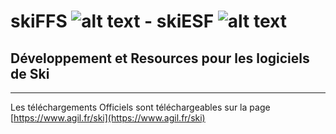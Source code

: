 # skiFFS ![alt text](https://github.com/agilsport/ski/blob/main/32x32_ffs.png "Logo FFS") - skiESF ![alt text](https://github.com/agilsport/ski/blob/main/32x32_esf.png "Logo ESF")
## Développement et Resources pour les logiciels de Ski 

___
Les téléchargements Officiels sont téléchargeables sur la page [https://www.agil.fr/ski](https://www.agil.fr/ski)

